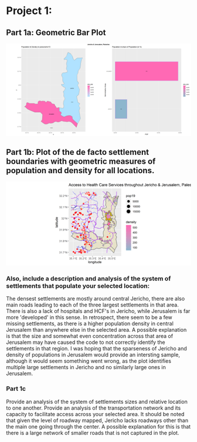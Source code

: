 # Project 1:

## Part 1a: Geometric Bar Plot 
![](jer_jer.png)


## Part 1b: Plot of the de facto settlement boundaries with geometric measures of population and density for all locations.

![](defacto_final.png)
### Also, include a description and analysis of the system of settlements that populate your selected location:

The densest settlements are mostly around central Jericho, there are also main roads leading to each of the three largest settlements in that area.  There is also a lack of hospitals and HCF's in Jericho, while Jerusalem is far more 'developed' in this sense. In retrospect, there seem to be a few missing settlements, as there is a higher population density in central Jerusalem than anywhere else in the selected area. A possible explanation is that the size and somewhat even concentration across that area of Jerusalem may have caused the code to not correctly identify the settlements in that region. I was hoping that the sparseness of Jericho and density of populations in Jerusalem would provide an intersting sample, although it would seem something went wrong, as the plot identifies multiple large settlements in Jericho and no similarly large ones in Jerusalem.


### Part 1c

Provide an analysis of the system of settlements sizes and relative location to one another.
Provide an analysis of the transportation network and its capacity to facilitate access across your selected area.
It should be noted that given the level of roadway mapped, Jericho lacks roadways other than the main one going through the center. A possible explanation for this is that there is a large network of smaller roads that is not captured in the plot.
